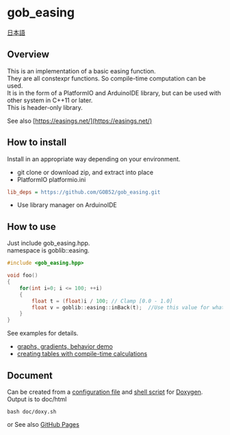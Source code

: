# gob_easing

[日本語](README.ja.md)

## Overview
This is an implementation of a basic easing function.  
They are all constexpr functions. So compile-time computation can be used.  
It is in the form of a PlatformIO and ArduinoIDE library, but can be used with other system in C++11 or later.  
This is header-only library.

See also [https://easings.net/](https://easings.net/)

## How to install
Install in an appropriate way depending on your environment.
* git clone or download zip, and extract into place
* PlatformIO platformio.ini
```ini
lib_deps = https://github.com/GOB52/gob_easing.git
```
* Use library manager on ArduinoIDE

## How to use
Just include gob_easing.hpp.  
namespace is goblib::easing.  
```cpp
#include <gob_easing.hpp>

void foo()
{
    for(int i=0; i <= 100; ++i)
    {
        float t = (float)i / 100; // Clamp [0.0 - 1.0]
		float v = goblib::easing::inBack(t);  //Use this value for what you want to do.
    }
}
```
See examples for details.  
* [graphs, gradients, behavior demo](examples/demo)
* [creating tables with compile-time calculations](examples/lookup_table)


## Document
Can be created from a [configuration file](doc/Doxyfile) and [shell script](doc/doxy.sh) for [Doxygen](https://www.doxygen.nl/).  
Output is to doc/html
```
bash doc/doxy.sh
```
or
See also [GitHub Pages](https://gob52.github.io/gob_easing/)

